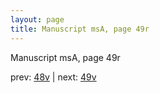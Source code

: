 ```yaml
---
layout: page
title: Manuscript msA, page 49r
---
```


Manuscript msA, page 49r

prev:  [48v](../48v) | next:  [49v](../49v)